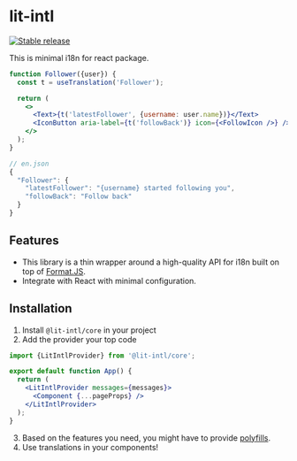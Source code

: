 # lit-intl

[![Stable release](https://img.shields.io/npm/v/lit-intl.svg)](https://npm.im/lit-intl)

This is minimal i18n for react package.

```jsx
function Follower({user}) {
  const t = useTranslation('Follower');

  return (
    <>
      <Text>{t('latestFollower', {username: user.name})}</Text>
      <IconButton aria-label={t('followBack')} icon={<FollowIcon />} />
    </>
  );
}
```

```js
// en.json
{
  "Follower": {
    "latestFollower": "{username} started following you",
    "followBack": "Follow back"
  }
}
```

## Features

- This library is a thin wrapper around a high-quality API for i18n built on top of [Format.JS](https://formatjs.io/).
- Integrate with React with minimal configuration.

## Installation

1. Install `@lit-intl/core` in your project
2. Add the provider your top code
```jsx
import {LitIntlProvider} from '@lit-intl/core';

export default function App() {
  return (
    <LitIntlProvider messages={messages}>
      <Component {...pageProps} />
    </LitIntlProvider>
  );
}
```
3. Based on the features you need, you might have to provide [polyfills](https://formatjs.io/docs/polyfills).
4. Use translations in your components!

